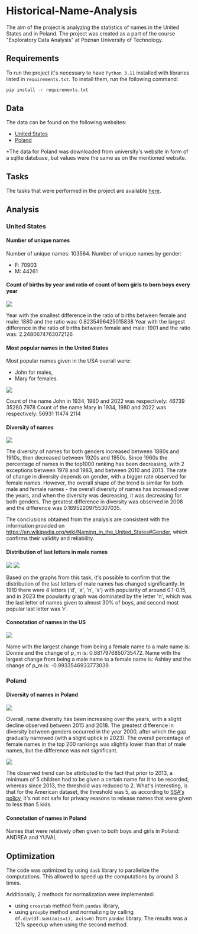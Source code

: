 # Historical-Name-Analysis

The aim of the project is analyzing the statistics of names in the United States and in Poland. The project was created as a part of the course "Exploratory Data Analysis" at Poznan University of Technology.

## Requirements

To run the project it's necessary to have `Python 3.11` installed with libraries listed in `requirements.txt`. To install them, run the following command:
```bash
pip install -r requirements.txt
```

## Data

The data can be found on the following websites:
- [United States](https://www.ssa.gov/oact/babynames/names.zip)
- [Poland](https://dane.gov.pl/pl/dataset/219,imiona-nadawane-dzieciom-w-polsce)

\*The data for Poland was downloaded from university's website in form of a sqlite database, but values were the same as on the mentioned website.

## Tasks

The tasks that were performed in the project are available [here](https://put-jug.github.io/lab-ead/Lab%2005%20-%20Projekt%20blok1.html).

## Analysis

### United States

#### Number of unique names

Number of unique names: 103564.
Number of unique names by gender:
 - F:    70903
 - M:    44261

#### Count of births by year and ratio of count of born girls to born boys every year

![](/figures/1_Number_of_births_per_year.png)

Year with the smallest difference in the ratio of births between female and male: 1880 and the ratio was: 0.8235496425015838
Year with the largest difference in the ratio of births between female and male: 1901 and the ratio was: 2.2480674763072126

#### Most popular names in the United States

Most popular names given in the USA overall were:
- John for males,
- Mary for females.

![](/figures/2_Count_and_popularity_John_Mary.png)

Count of the name John in 1934, 1980 and 2022 was respectively: 46739 35280 7978
Count of the name Mary in 1934, 1980 and 2022 was respectively: 56931 11474 2114

#### Diversity of names

![](/figures/3_Diversity_USA.png)

The diversity of names for both genders increased between 1880s and 1910s, then decreased between 1920s and 1950s.
Since 1960s the percentage of names in the top1000 ranking has been decreasing, with 2 exceptions between 1978 and 1983,
and between 2010 and 2013.
The rate of change in diversity depends on gender, with a bigger rate observed for female names.
However, the overall shape of the trend is similar for both male and female names - the overall diversity of names
has increased over the years, and when the diversity was decreasing, it was decreasing for both genders.
The greatest difference in diversity was observed in 2008 and the difference was 0.16952209755307035.

The conclusions obtained from the analysis are consistent with the information provided on
https://en.wikipedia.org/wiki/Naming_in_the_United_States#Gender, which confirms their validity and reliability.

#### Distribution of last letters in male names

![](/figures/4_Last_letters_of_male_names.png)
![](/figures/5_Popularity_trend_for_last_names.png)

Based on the graphs from this task, it's possible to confirm that the distribution of the last letters
of male names has changed significantly. In 1910 there were 4 letters ('d', 'e', 'n', 's') with popularity of around
0.1-0.15, and in 2023 the popularity graph was dominated by the letter 'n',
which was the last letter of names given to almost 30% of boys, and second most popular last letter was 'r'.

#### Connotation of names in the US

![](/figures/6_p_m_biggest_change.png)

Name with the largest change from being a female name to a male name is: Donnie and the change of p_m is: 0.8817976850735472.
Name with the largest change from being a male name to a female name is: Ashley and the change of p_m is: -0.9933546933773039.

### Poland

#### Diversity of names in Poland

![](/figures/7_Percentage_of_names_in_ranking_PL.png)

Overall, name diversity has been increasing over the years, with a slight decline observed between 2015 and 2018.
The greatest difference in diversity between genders occurred in the year 2000, after which the gap gradually
narrowed (with a slight uptick in 2023). The overall percentage of female names in the top 200 rankings
was slightly lower than that of male names, but the difference was not significant.

![](/figures/8_Histograms_for_polish_names.png)

The observed trend can be attributed to the fact that prior to 2013, a minimum of 5 children had to be given
a certain name for it to be recorded, whereas since 2013, the threshold was reduced to 2.
What's interesting, is that for the American dataset, the threshold was 5, as according to [SSA's policy](https://www.ssa.gov/OACT/babynames/background.html), it's not not safe for privacy reasons to release names
that were given to less than 5 kids.

#### Connotation of names in Poland

Names that were relatively often given to both boys and girls in Poland: ANDREA and YUVAL

## Optimization

The code was optimized by using `dask` library to parallelize the computations. This allowed to speed up the computations by around 3 times.

Additionally, 2 methods for normalization were implemented:
- using `crosstab` method from `pandas` library,
- using `groupby` method and normalizing by calling `df.div(df.sum(axis=1), axis=0)` from `pandas` library.
The results was a 12% speedup when using the second method.